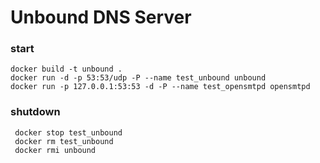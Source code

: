 # Unbound DNS Server 

### start

    docker build -t unbound .
    docker run -d -p 53:53/udp -P --name test_unbound unbound
    docker run -p 127.0.0.1:53:53 -d -P --name test_opensmtpd opensmtpd 

### shutdown

     docker stop test_unbound
     docker rm test_unbound
     docker rmi unbound 
